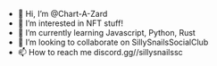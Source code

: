 - 👋 Hi, I’m @Chart-A-Zard
- 👀 I’m interested in NFT stuff!
- 🌱 I’m currently learning Javascript, Python, Rust
- 💞️ I’m looking to collaborate on SillySnailsSocialClub
- 📫 How to reach me discord.gg//sillysnailssc

<!---
Chart-A-Zard/Chart-A-Zard is a ✨ special ✨ repository because its `README.md` (this file) appears on your GitHub profile.
You can click the Preview link to take a look at your changes.
--->
